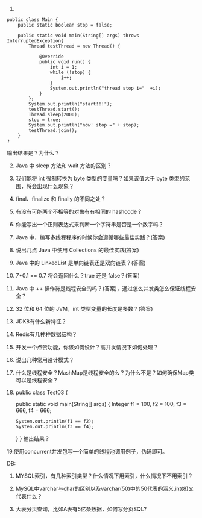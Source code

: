 
1. 
```
public class Main {
    public static boolean stop = false;

    public static void main(String[] args) throws InterruptedException{
        Thread testThread = new Thread() {

            @Override
            public void run() {
                int i = 1;
                while (!stop) {
                    i++;
                }
                System.out.println("thread stop i="  +i);
            }
        };
        System.out.println("start!!!");
        testThread.start();
        Thread.sleep(2000);
        stop = true;
        System.out.println("now! stop =" + stop);
        testThread.join();
    }
}
```
输出结果是？为什么？



2. Java 中 sleep 方法和 wait 方法的区别？



3. 我们能将 int 强制转换为 byte 类型的变量吗？如果该值大于 byte 类型的范围，将会出现什么现象？



4. final、finalize 和 finally 的不同之处？


5. 有没有可能两个不相等的对象有有相同的 hashcode？


6. 你能写出一个正则表达式来判断一个字符串是否是一个数字吗？



7. Java 中，编写多线程程序的时候你会遵循哪些最佳实践？(答案)




8. 说出几点 Java 中使用 Collections 的最佳实践(答案)




9. Java 中的 LinkedList 是单向链表还是双向链表？(答案)




10. 7*0.1 == 0.7 将会返回什么？true 还是 false？(答案)


11. Java 中 ++ 操作符是线程安全的吗？(答案)，通过怎么并发类怎么保证线程安全？



12. 32 位和 64 位的 JVM，int 类型变量的长度是多数？(答案)



13. JDK8有什么新特征？




14. Redis有几种种数据结构？



15. 开发一个点赞功能，你该如何设计？高并发情况下如何处理？


16. 说出几种常用设计模式？


17. 什么是线程安全？MashMap是线程安全的么？为什么不是？如何确保Map类可以是线程安全？



18. public class Test03 {
 
    public static void main(String[] args) {
        Integer f1 = 100, f2 = 100, f3 = 666, f4 = 666;
 
        System.out.println(f1 == f2);
        System.out.println(f3 == f4);
    }
}
输出结果？

19.使用concurrent并发包写一个简单的线程池调用例子，伪码即可。


DB:

1. MYSQL索引，有几种索引类型？什么情况下用索引，什么情况下不用索引？

2. MySQL中varchar与char的区别以及varchar(50)中的50代表的涵义,int(8)又代表什么？

3. 大表分页查询，比如A表有5亿条数据，如何写分页SQL?

